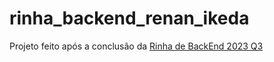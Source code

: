 # rinha_backend_renan_ikeda

Projeto feito após a conclusão da [Rinha de BackEnd 2023 Q3](https://github.com/zanfranceschi/rinha-de-backend-2023-q3)
